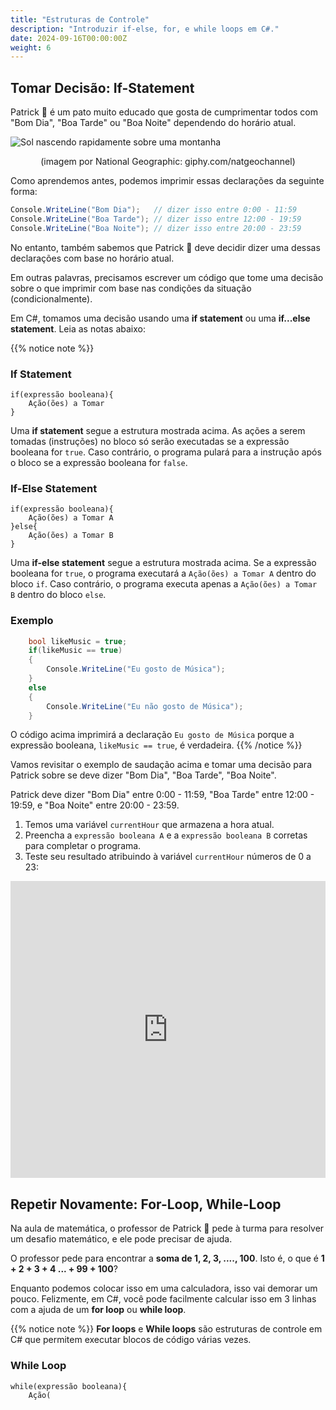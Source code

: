 ```yaml
---
title: "Estruturas de Controle"
description: "Introduzir if-else, for, e while loops em C#."
date: 2024-09-16T00:00:00Z
weight: 6
---
```


## Tomar Decisão: If-Statement

Patrick 🐥 é um pato muito educado que gosta de cumprimentar todos com "Bom Dia", "Boa Tarde" ou "Boa Noite" dependendo do horário atual.

![Sol nascendo rapidamente sobre uma montanha](https://media.giphy.com/media/hpWrLS1RDBd5pwkgjy/giphy.gif)
<p style="text-align: center;">(imagem por National Geographic: giphy.com/natgeochannel)</p>

Como aprendemos antes, podemos imprimir essas declarações da seguinte forma:

```C#
Console.WriteLine("Bom Dia");   // dizer isso entre 0:00 - 11:59
Console.WriteLine("Boa Tarde"); // dizer isso entre 12:00 - 19:59
Console.WriteLine("Boa Noite"); // dizer isso entre 20:00 - 23:59
```

No entanto, também sabemos que Patrick 🐥 deve decidir dizer uma dessas declarações com base no horário atual.

Em outras palavras, precisamos escrever um código que tome uma decisão sobre o que imprimir com base nas condições da situação (condicionalmente).

Em C#, tomamos uma decisão usando uma **if statement** ou uma **if...else statement**. Leia as notas abaixo:

{{% notice note %}}
### If Statement

```
if(expressão booleana){
    Ação(ões) a Tomar
}
```

Uma **if statement** segue a estrutura mostrada acima. As ações a serem tomadas (instruções) no bloco só serão executadas se a expressão booleana for `true`. Caso contrário, o programa pulará para a instrução após o bloco se a expressão booleana for `false`.

### If-Else Statement

```
if(expressão booleana){
    Ação(ões) a Tomar A
}else{
    Ação(ões) a Tomar B
}
```

Uma **if-else statement** segue a estrutura mostrada acima. Se a expressão booleana for `true`, o programa executará a `Ação(ões) a Tomar A` dentro do bloco `if`. Caso contrário, o programa executa apenas a `Ação(ões) a Tomar B` dentro do bloco `else`.

### Exemplo

```C#
    bool likeMusic = true;
    if(likeMusic == true) 
    {
        Console.WriteLine("Eu gosto de Música");
    } 
    else 
    {
        Console.WriteLine("Eu não gosto de Música");
    }   
```

O código acima imprimirá a declaração `Eu gosto de Música` porque a expressão booleana, `likeMusic == true`, é verdadeira.
{{% /notice %}}

Vamos revisitar o exemplo de saudação acima e tomar uma decisão para Patrick sobre se deve dizer "Bom Dia", "Boa Tarde", "Boa Noite". 

Patrick deve dizer "Bom Dia" entre 0:00 - 11:59, "Boa Tarde" entre 12:00 - 19:59, e "Boa Noite" entre 20:00 - 23:59.

1. Temos uma variável `currentHour` que armazena a hora atual. 
2. Preencha a `expressão booleana A` e a `expressão booleana B` corretas para completar o programa.
3. Teste seu resultado atribuindo à variável `currentHour` números de 0 a 23:

<iframe width="100%" height="475" src="https://dotnetfiddle.net/Widget/T6AUdh" frameborder="0"></iframe>

## Repetir Novamente: For-Loop, While-Loop

Na aula de matemática, o professor de Patrick 🐥 pede à turma para resolver um desafio matemático, e ele pode precisar de ajuda. 

O professor pede para encontrar a **soma de 1, 2, 3, ...., 100**. Isto é, o que é **1 + 2 + 3 + 4 ... + 99 + 100**?

Enquanto podemos colocar isso em uma calculadora, isso vai demorar um pouco. Felizmente, em C#, você pode facilmente calcular isso em 3 linhas com a ajuda de um **for loop** ou **while loop**.

{{% notice note %}}
**For loops** e **While loops** são estruturas de controle em C# que permitem executar blocos de código várias vezes.

### While Loop

```
while(expressão booleana){
    Ação(